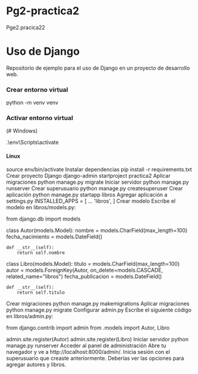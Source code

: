 # Pg2-practica2

Pge2.pracica22

# Uso de Django

Repositorio de ejemplo para el uso de Django en un proyecto de desarrollo web.

### Crear entorno virtual

python -m venv venv

### Activar entorno virtual

(# Windows)

.\env\Scripts\activate

#### Linux

source env/bin/activate
Instalar dependencias
pip install -r requirements.txt
Crear proyecto Django
django-admin startproject practica2
Aplicar migraciones
python manage.py migrate
Iniciar servidor
python manage.py runserver
Crear superusuario
python manage.py createsuperuser
Crear aplicación
python manage.py startapp libros
Agregar aplicación a settings.py
INSTALLED_APPS = [
...
'libros',
]
Crear modelo
Escribe el modelo en libros/models.py:

from django.db import models

class Autor(models.Model):
nombre = models.CharField(max_length=100)
fecha_nacimiento = models.DateField()

    def __str__(self):
        return self.nombre

class Libro(models.Model):
titulo = models.CharField(max_length=100)
autor = models.ForeignKey(Autor, on_delete=models.CASCADE, related_name="libros")
fecha_publicacion = models.DateField()

    def __str__(self):
        return self.titulo

Crear migraciones
python manage.py makemigrations
Aplicar migraciones
python manage.py migrate
Configurar admin.py
Escribe el siguiente código en libros/admin.py:

from django.contrib import admin
from .models import Autor, Libro

admin.site.register(Autor)
admin.site.register(Libro)
Iniciar servidor
python manage.py runserver
Acceder al panel de administración
Abre tu navegador y ve a http://localhost:8000/admin/. Inicia sesión con el superusuario que creaste anteriormente. Deberías ver las opciones para agregar autores y libros.
